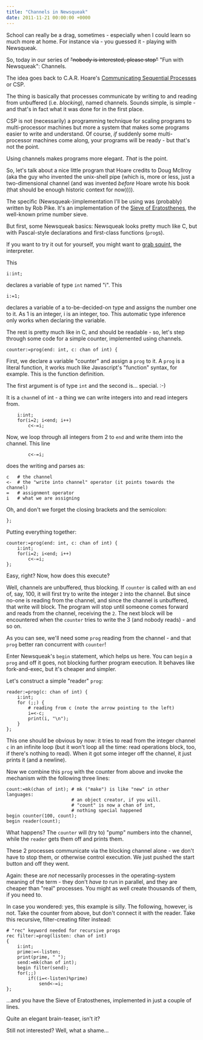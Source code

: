 ```yaml
---
title: "Channels in Newsqueak"
date: 2011-11-21 00:00:00 +0000
---
```

School can really be a drag, sometimes - especially when I could learn so
much more at home. For instance via - you guessed it - playing with Newsqueak.

So, today in our series of <del>"nobody is interested, please stop"</del>
"Fun with Newsqueak": Channels.

The idea goes back to C.A.R. Hoare's
[Communicating Sequential Processes](http://www.usingcsp.com/) or CSP.

The thing is basically that processes communicate by writing to and
reading from unbuffered (i.e. *blocking*), named channels. Sounds simple,
is simple - and that's in fact what it was done for in the first place.

CSP is not (necessarily) a programming technique for scaling programs to
multi-processor machines but more a system that makes some programs easier
to write and understand. Of course, *if* suddenly some multi-processor
machines come along, your programs will be ready - but that's not the point.

Using channels makes programs more elegant. *That* is the point.

So, let's talk about a nice little program that Hoare credits to Doug McIlroy
(aka the guy who invented the unix-shell pipe (which is, more or less, just
a two-dimensional channel (and was invented *before* Hoare wrote his book
(that should be enough historic context for now)))).

The specific (Newsqueak-)implementation I'll be using was (probably) written
by Rob Pike. It's an implementation of the
[Sieve of Eratosthenes](http://en.wikipedia.org/wiki/Sieve_of_Eratosthenes),
the well-known prime number sieve.

But first, some Newsqueak basics: Newsqueak looks pretty much like C, but with
Pascal-style declarations and first-class functions (`prog`s).

If you want to try it out for yourself, you might want to
[grab squint](http://github.com/rwos/Newsqueak), the interpreter.

This

    i:int;

declares a variable of type `int` named "i". This

    i:=1;

declares a variable of a to-be-decided-on type and assigns
the number one to it. As 1 is an integer, i is an integer, too. This
automatic type inference only works when declaring the variable.

The rest is pretty much like in C, and should be readable - so, let's
step through some code for a simple counter, implemented using channels.

    counter:=prog(end: int, c: chan of int) {

First, we declare a variable "counter" and assign a `prog` to it.
A `prog` is a literal function, it works much like Javascript's "function"
syntax, for example. This is the function definition.

The first argument is of type `int` and the second is... special. :-)

It is a `chan`nel of int - a thing we can write integers into and
read integers from.

        i:int;
        for(i=2; i<end; i++)
            c<-=i;

Now, we loop through all integers from 2 to `end` and write them into the
channel. This line

            c<-=i;

does the writing and parses as:

    c   # the channel
    <-  # the "write into channel" operator (it points towards the channel)
    =   # assignment operator
    i   # what we are assigning

Oh, and don't we forget the closing brackets and the semicolon:

    };

Putting everything together:

    counter:=prog(end: int, c: chan of int) {
        i:int;
        for(i=2; i<end; i++)
            c<-=i;
    };

Easy, right? Now, how does this execute?

Well, channels are unbuffered, thus blocking. If
`counter` is called with an `end` of, say, 100, it will first try to write the
integer `2` into the channel. But since no-one is reading from the channel,
and since the channel is unbuffered, that write will block. The program will
stop until someone comes forward and reads from the channel, receiving the
`2`. The next block will be encountered when the `counter` tries to write
the 3 (and nobody reads) - and so on.

As you can see, we'll need some `prog` reading from the channel - and that `prog`
better ran concurrent with `counter`!

Enter Newsqueak's `begin` statement, which helps us here. You can `begin`
a `prog` and off it goes, not blocking further program execution. It behaves
like fork-and-exec, but it's cheaper and simpler.

Let's construct a simple "reader" `prog`:

    reader:=prog(c: chan of int) {
        i:int;
        for (;;) {
            # reading from c (note the arrow pointing to the left)
            i=<-c;
            print(i, "\n");
        }
    };

This one should be obvious by now: it tries to read from the integer
channel `c` in an infinite loop (but it won't loop all the time:
read operations block, too, if there's nothing to read).
When it got some integer off the channel, it just prints it (and a newline).

Now we combine this `prog` with the counter from above and invoke the
mechanism with the following three lines:

    count:=mk(chan of int); # mk ("make") is like "new" in other languages:
                            # an object creator, if you will.
                            # "count" is now a chan of int,
                            # nothing special happened
    begin counter(100, count);
    begin reader(count);

What happens? The `counter` will (try to) "pump" numbers into the channel,
while the `reader` gets them off and prints them.

These 2 processes communicate via the blocking channel alone - we don't have
to stop them, or otherwise control execution. We just pushed the start button
and off they went.

Again: these are *not* necessarily processes in the operating-system
meaning of the term - they don't *have to* run in parallel, and they are
cheaper than "real" processes. You might as well create thousands of them, if
you need to.

In case you wondered: yes, this example is silly. The following, however,
is not. Take the counter from above, but don't connect it with the
reader. Take this recursive, filter-creating filter instead:

    # "rec" keyword needed for recursive progs
    rec filter:=prog(listen: chan of int)
    {
        i:int;
        prime:=<-listen;
        print(prime, " ");
        send:=mk(chan of int);
        begin filter(send);
        for(;;)
            if((i=<-listen)%prime)
                send<-=i;
    };

...and you have the Sieve of Eratosthenes, implemented in just a
couple of lines.

Quite an elegant brain-teaser, isn't it?

Still not interested? Well, what a shame...
